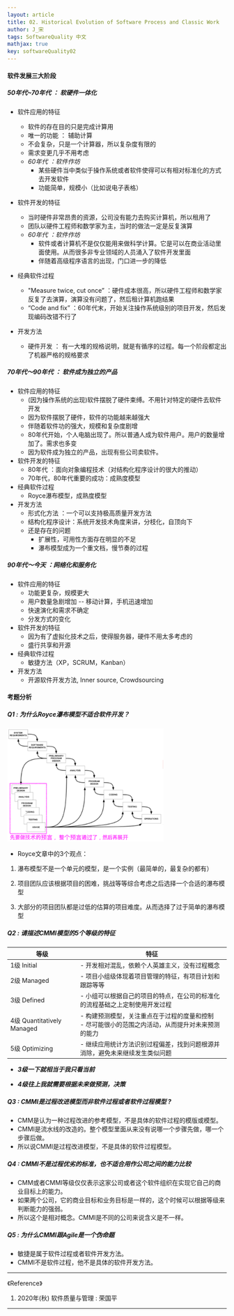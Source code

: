 ```yaml
---
layout: article
title: 02. Historical Evolution of Software Process and Classic Work
author: J_宋
tags: SoftwareQuality 中文
mathjax: true
key: softwareQuality02
---
```




#### 软件发展三大阶段  

##### 50年代~70年代 ： 软硬件一体化

- 软件应用的特征
  - 软件的存在目的只是完成计算用
  - 唯一的功能 ： 辅助计算
  - 不会复杂，只是一个计算器，所以复杂度有限的 
  - 需求变更几乎不用考虑
  - *60年代 ：软件作坊*
    - 某些硬件当中类似于操作系统或者软件使得可以有相对标准化的方式去开发软件
    - 功能简单，规模小（比如说电子表格）
- 软件开发的特征
  - 当时硬件非常昂贵的资源，公司没有能力去购买计算机，所以租用了
  - 团队以硬件工程师和数学家为主，当时的做法一定是反复演算
  - *60年代 ：软件作坊*
    - 软件或者计算机不是仅仅能用来做科学计算。它是可以在商业活动里面使用。从而很多非专业领域的人员涌入了软件开发里面
    - 伴随着高级程序语言的出现，门口进一步的降低
- 经典软件过程
  - "Measure twice, cut once” ：硬件成本很高，所以硬件工程师和数学家反复了去演算，演算没有问题了，然后租计算机跑结果
  - “Code and fix” ：60年代末，开始关注操作系统级别的项目开发，然后发现编码改错不行了

- 开发方法
  - 硬件开发 ： 有一大堆的规格说明，就是有循序的过程。每一个阶段都定出了机器严格的规格要求



##### 70年代～90年代 ： 软件成为独立的产品

- 软件应用的特征
  - (因为操作系统的出现)软件摆脱了硬件束缚。不用针对特定的硬件去软件开发
  - 因为软件摆脱了硬件，软件的功能越来越强大
  - 伴随着软件功的强大，规模和复杂度剧增
  - 80年代开始，个人电脑出现了。所以普通人成为软件用户。用户的数量增加了。需求也多变
  - 因为软件成为独立的产品，出现有些公司卖软件。
- 软件开发的特征
  - 80年代 ：面向对象编程技术（对结构化程序设计的很大的推动）
  - 70年代，80年代重要的成功：成熟度模型
- 经典软件过程
  - Royce瀑布模型，成熟度模型
- 开发方法
  - 形式化方法 ：一个可以支持极高质量开发方法
  - 结构化程序设计：系统开发技术角度来讲，分枝化，自顶向下
  - 还是存在的问题
    - 扩展性，可用性方面存在明显的不足
    - 瀑布模型成为一个重文档，慢节奏的过程



##### 90年代～今天 ：网络化和服务化

- 软件应用的特征
  - 功能更复杂，规模更大
  - 用户数量急剧增加 -- 移动计算，手机迅速增加
  - 快速演化和需求不确定
  - 分发方式的变化
- 软件开发的特征
  - 因为有了虚拟化技术之后，使得服务器，硬件不用太多考虑的
  -  盛行共享和开源
- 经典软件过程
  - 敏捷方法（XP，SCRUM，Kanban）
- 开发方法
  - 开源软件开发方法, Inner source, Crowdsourcing



#### 考题分析

##### Q1 : 为什么Royce瀑布模型不适合软件开发？

<img src="/assets/images/软质/myNote/pic02/Picture1.png" alt="Picture1" style="zoom:80%;" />

- Royce文章中的3个观点：

1. 瀑布模型不是一个单元的模型，是一个实例（最简单的，最复杂的都有）

2. 项目团队应该根据项目的困难，挑战等等综合考虑之后选择一个合适的瀑布模型

3. 大部分的项目团队都是过低的估算的项目难度。从而选择了过于简单的瀑布模型



##### Q2 : 请描述CMMI模型的5个等级的特征

| 等级                       | 特征                                                         |
| -------------------------- | ------------------------------------------------------------ |
| 1级 Initial                | - 开发相对混乱，依赖个人英雄主义，没有过程概念               |
| 2级 Managed                | - 项目小组级体现着项目管理的特征，有项目计划和跟踪等等       |
| 3级 Defined                | - 小组可以根据自己的项目的特点，在公司的标准化的流程基础之上定制使用开发过程 |
| 4级 Quantitatively Managed | - 构建预测模型，关注重点在于过程的度量和控制<br/>- 尽可能很小的范围之内活动，从而提升对未来预测的能力 |
| 5级 Optimizing             | - 继续应用统计方法识别过程偏差，找到问题根源并消除，避免未来继续发生类似问题 |

- ***3级一下就相当于我只看当前***

- ***4级往上我就需要根据未来做预测，决策***



##### Q3 : CMMI是过程改进模型而非软件过程或者软件过程模型 ?

- CMM是认为一种过程改进的参考模型，不是具体的软件过程的模版或模型。
- CMMI是流水线的改造的。整个模型里面从来没有说哪一个步骤先做，哪一个步骤后做。
- 所以说CMMI是过程改进模型，不是具体的软件过程模型。



##### Q4 : CMMI不是过程优劣的标准，也不适合用作公司之间的能力比较

- CMM或者CMMI等级仅仅表示这家公司或者这个软件组织在实现它自己的商业目标上的能力。
- 如果两个公司，它的商业目标和业务目标是一样的，这个时候可以根据等级来判断能力的强弱。
- 所以这个是相对概念。CMMI是不同的公司来说含义是不一样。



##### Q5 : 为什么CMMI跟Agile是一个伪命题

- 敏捷是属于软件过程或者软件开发方法。
- CMMI不是软件过程，他不是具体的软件开发方法。





***

《Reference》

1. 2020年(秋) 软件质量与管理 : 荣国平



***

